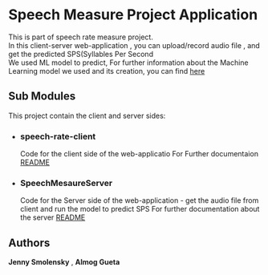 # Speech Measure Project Application

This is part of speech rate measure project. <br />
In this client-server web-application , you can upload/record audio file , and get the predicted SPS(Syllables Per Second <br />
We used ML model to predict, For further information about the Machine Learning model we used and its creation, you can find [here](https://github.com/Jenny-Smolensky/ML-SpeechRateMeasure.git) <br />

## Sub Modules
This project contain the client and server sides:

* ### speech-rate-client
    Code for the client side of the web-applicatio
    For Further documentaion [README](https://github.com/Jenny-Smolensky/speech-rate-client/blob/7e65288626a45d93b674ddae7826989c4198dcb5/README.md)

* ### SpeechMesaureServer
    Code for the Server side of the web-application - get the audio file from client and run the model to predict SPS
    For further documentation about the server [README](https://github.com/almog1/SpeechMeasureServer/blob/main/README.md)

## Authors

**Jenny Smolensky** , **Almog Gueta**
